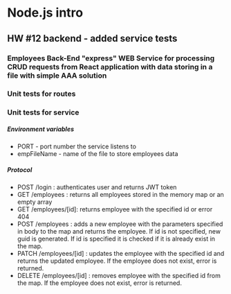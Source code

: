 # Node.js intro

## HW #12 backend - added service tests

### Employees Back-End "express" WEB Service for processing CRUD requests from React application with data storing in a file with simple AAA solution

### Unit tests for routes
### Unit tests for service

##### Environment variables
- PORT - port number the service listens to
- empFileName - name of the file to store employees data

##### Protocol
- POST /login : authenticates user and returns JWT token
- GET /employees : returns all employees stored in the memory map or an empty array
- GET /employees/[id]: returns employee with the specified id or error 404
- POST /employees : adds a new employee with the parameters specified in body to the map and returns the employee. If id is not specified, new guid is generated. If id is specified it is checked if it is already exist in the map.
- PATCH /employees/[id] : updates the employee with the specified id and returns the updated employee. If the employee does not exist, error is returned.
- DELETE /employees/[id] : removes employee with the specified id from the map. If the employee does not exist, error is returned.